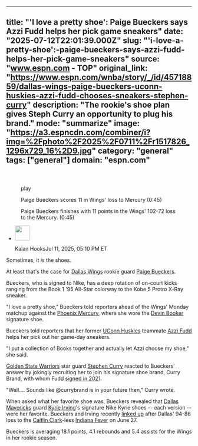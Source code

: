 ---
   title: "'I love a pretty shoe': Paige Bueckers says Azzi Fudd helps her pick game sneakers"
   date: "2025-07-12T22:01:39.000Z"
   slug: "'i-love-a-pretty-shoe':-paige-bueckers-says-azzi-fudd-helps-her-pick-game-sneakers"
   source: "www.espn.com - TOP"
   original_link: "https://www.espn.com/wnba/story/_/id/45718859/dallas-wings-paige-bueckers-uconn-huskies-azzi-fudd-chooses-sneakers-stephen-curry"
   description: "The rookie's shoe plan gives Steph Curry an opportunity to plug his brand."
   mode: "summarize"
   image: "https://a3.espncdn.com/combiner/i?img=%2Fphoto%2F2025%2F0711%2Fr1517826_1296x729_16%2D9.jpg"
   category: "general"
   tags: ["general"]
   domain: "espn.com"
  ---
  <div id="readability-page-1" class="page"><section id="article-feed" data-behavior="author_overlay article_header_news_feed_item_meta article_legal_footer"><article data-id="45718859" data-behavior="story_scroll story_progress iframe" data-src="/wnba/story/_/id/45718859/dallas-wings-paige-bueckers-uconn-huskies-azzi-fudd-chooses-sneakers-stephen-curry"><div><header></header><figure data-video="watch,640,360,45691951,whitelist-BO|NG|NZ|AS|GQ|KE|SN|AI|PE|BM|GT|CI|MZ|VG|BF|DO|PY|EC|SX|LS|LC|CD|ST|VI|CG|BB|GN|NE|CL|VE|SS|CR|GU|SC|PR|TC|CM|MG|UG|BZ|UM|BR|SR|GP|MP|BJ|BI|TZ|BS|CV|KM|TG|ER|ET|FM|TT|GY|JM|ZA|ZW|CF|GD|AW|GH|BW|MS|PA|AM|KY|GF|AU|LR|US|AO|RE|SZ|GA|MX|GM|HT|MW|PW|MH|MF|FJ|AR|MQ|BQ|NA|VC|AG|MU|NI|KN|UY|GW|GB|UK|SL|HN|SV|CO|ZM|CU|RW|ML|" data-cerebro-id="686c97e72c1a6662c31a0057" data-title="Paige Bueckers scores 11 in Wings' loss to Mercury" data-source="espn" data-contributing-partner="wsc"><div><picture><source srcset="https://a.espncdn.com/combiner/i?img=%2Fmedia%2Fmotion%2F2025%2F0708%2Fss_20250708_000040338_2889330%2Fss_20250708_000040338_2889330.jpg&amp;w=943&amp;h=530&amp;cquality=80&amp;format=jpg" media="(min-width: 376px)"><source srcset="https://a.espncdn.com/combiner/i?img=%2Fmedia%2Fmotion%2F2025%2F0708%2Fss_20250708_000040338_2889330%2Fss_20250708_000040338_2889330.jpg&amp;w=375&amp;cquality=80, https://a.espncdn.com/combiner/i?img=%2Fmedia%2Fmotion%2F2025%2F0708%2Fss_20250708_000040338_2889330%2Fss_20250708_000040338_2889330.jpg&amp;w=750&amp;cquality=40&amp;format=jpg 2x" media="(max-width: 375px)"></picture><p><span data-id="45691951">play</span></p></div><figcaption><div><p><span>Paige Bueckers scores 11 in Wings' loss to Mercury (0:45)</span></p><p>Paige Bueckers finishes with 11 points in the Wings' 102-72 loss to the Mercury. (0:45)</p></div></figcaption></figure><div><div><ul><li><p><img src="https://a.espncdn.com/combiner/i?img=/i/columnists/espn_generic_m.jpg&amp;h=80&amp;w=80&amp;scale=crop" alt="" width="40" height="40"></p><p>Kalan Hooks<span>Jul 11, 2025, 05:10 PM ET</span></p></li></ul></div><p>Sometimes, it <i>is</i> the shoes.</p><p>At least that's the case for <a data-clubhouse-guid="34946ff8-281e-c57d-bb76-37fb1ebe3ec6" href="https://www.espn.com/wnba/team/_/name/dal/dallas-wings">Dallas Wings</a> rookie guard <a href="https://www.espn.com/wnba/player/_/id/4433730/paige-bueckers">Paige Bueckers</a>.</p><p>Bueckers, who is signed to Nike, has a deep rotation of on-court kicks ranging from the Book 1 '95 All-Star colorway to the Kobe 5 Protro X-Ray sneaker.</p><p>"I love a pretty shoe," Bueckers told reporters ahead of the Wings' Monday matchup against the <a data-clubhouse-guid="514d18a9-00a8-d52b-dda2-37d707f19bd0" href="https://www.espn.com/wnba/team/_/name/phx/phoenix-mercury">Phoenix Mercury</a>, where she wore the <a data-player-guid="493046d7-fa60-d8a1-1397-b9a6dca8dedf" href="https://www.espn.com/nba/player/_/id/3136193/devin-booker">Devin Booker</a> signature shoe.</p><p>Bueckers told reporters that her former <a data-clubhouse-guid="179cc0cf-4aff-5dd9-80cb-c4bbf21c5442" href="https://www.espn.com/womens-college-basketball/team/_/id/41/uconn-huskies">UConn Huskies</a> teammate <a data-player-guid="343afb44-7a8b-3984-8141-361e8045fdaa" href="http://www.espn.com/womens-college-basketball/player/_/id/4433790/azzi-fudd">Azzi Fudd</a> helps her pick out her game-day sneakers.</p><p>"I put a collection of Books together and actually let Azzi choose my shoe," she said.</p><p><a data-clubhouse-guid="77a8546f-24bf-a333-8161-bf9f75396c49" href="https://www.espn.com/nba/team/_/name/gs/golden-state-warriors">Golden State Warriors</a> star guard <a data-player-guid="5dda51f1-50c9-66e1-2026-400b73f34fad" href="https://www.espn.com/nba/player/_/id/3975/stephen-curry">Stephen Curry</a> reacted to Bueckers' answer by jokingly recruiting her to join his signature shoe brand, Curry Brand, with whom Fudd<a href="https://www.espn.com/womens-college-basketball/story/_/id/32759640/uconn-women-basketball-star-azzi-fudd-inks-partnership-deal-stephen-curry-organization"> signed in 2021</a>.</p><p>"Well.... Sounds like @currybrand is in your future then," Curry wrote.</p><blockquote data-instgrm-captioned="" data-instgrm-permalink="https://www.instagram.com/p/DL-LVmrsPJl/?utm_source=ig_embed&amp;utm_campaign=loading" data-instgrm-version="14"></blockquote>
<p>When asked what her favorite shoe was, Bueckers revealed that <a data-clubhouse-guid="f00d1f4e-4ce6-d581-466c-5b52531cf7ad" href="https://www.espn.com/nba/team/_/name/dal/dallas-mavericks">Dallas Mavericks</a> guard <a href="https://www.espn.com/nba/player/_/id/6442/kyrie-irving">Kyrie Irving</a>'s signature Nike Kyrie shoes -- each version -- were her favorite. Bueckers and Irving recently <a href="https://www.espn.com/wnba/story/_/id/45603328/paige-bueckers-kyrie-irving-dallas-wings-mavericks-meet">linked up</a> after Dallas' 94-86 loss to the <a data-player-guid="5ec40e1c-3104-322e-b80f-f358ea26aad4" href="https://www.espn.com/wnba/player/_/id/4433403/caitlin-clark">Caitlin Clark</a>-less <a data-clubhouse-guid="bfef1bdd-c2d1-310d-dd9f-645b90575da9" href="https://www.espn.com/wnba/team/_/name/ind/indiana-fever">Indiana Fever</a> on June 27.</p><p>Bueckers is averaging 18.1 points, 4.1 rebounds and 5.4 assists for the Wings in her rookie season.</p>
</div></div></article></section></div>